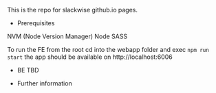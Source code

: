 This is the repo for slackwise github.io pages. 

- Prerequisites

NVM (Node Version Manager)
Node
SASS

To run the FE from the root cd into the webapp folder and exec `npm run start` the app should be available on http://localhost:6006

- BE TBD

- Further information